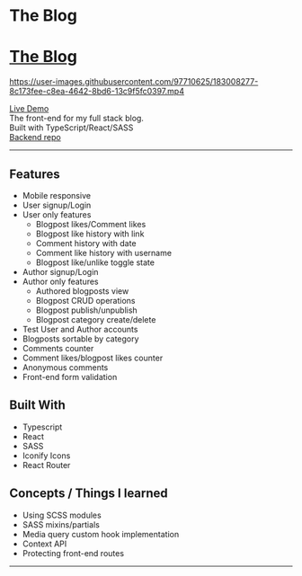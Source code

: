 # The Blog

# [The Blog](https://abstractdev.github.io/the-blog/)
https://user-images.githubusercontent.com/97710625/183008277-8c173fee-c8ea-4642-8bd6-13c9f5fc0397.mp4

[Live Demo](https://abstractdev.github.io/the-blog/)</br>
The front-end for my full stack blog.</br>Built with TypeScript/React/SASS</br>
[Backend repo](https://github.com/abstractdev/the-blog-backend)

---

## Features

- Mobile responsive
- User signup/Login
- User only features
  - Blogpost likes/Comment likes
  - Blogpost like history with link
  - Comment history with date
  - Comment like history with username
  - Blogpost like/unlike toggle state
- Author signup/Login
- Author only features
  - Authored blogposts view
  - Blogpost CRUD operations
  - Blogpost publish/unpublish
  - Blogpost category create/delete
- Test User and Author accounts
- Blogposts sortable by category
- Comments counter
- Comment likes/blogpost likes counter
- Anonymous comments
- Front-end form validation

## Built With

- Typescript
- React
- SASS
- Iconify Icons
- React Router

## Concepts / Things I learned

- Using SCSS modules
- SASS mixins/partials
- Media query custom hook implementation
- Context API
- Protecting front-end routes

---
